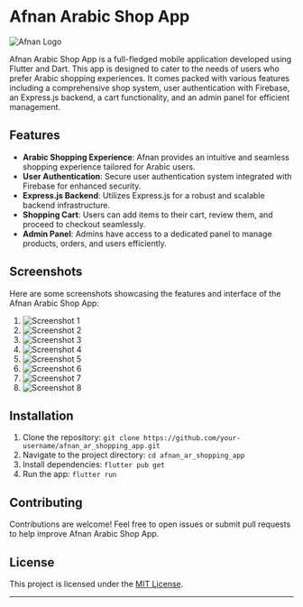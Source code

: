 # Afnan Arabic Shop App

![Afnan Logo](https://github.com/AlDeen20/afnan_ar_shopping_app/blob/main/images/logo.png?raw=true)

Afnan Arabic Shop App is a full-fledged mobile application developed using Flutter and Dart. This app is designed to cater to the needs of users who prefer Arabic shopping experiences. It comes packed with various features including a comprehensive shop system, user authentication with Firebase, an Express.js backend, a cart functionality, and an admin panel for efficient management.

## Features

- **Arabic Shopping Experience**: Afnan provides an intuitive and seamless shopping experience tailored for Arabic users.
- **User Authentication**: Secure user authentication system integrated with Firebase for enhanced security.
- **Express.js Backend**: Utilizes Express.js for a robust and scalable backend infrastructure.
- **Shopping Cart**: Users can add items to their cart, review them, and proceed to checkout seamlessly.
- **Admin Panel**: Admins have access to a dedicated panel to manage products, orders, and users efficiently.

## Screenshots

Here are some screenshots showcasing the features and interface of the Afnan Arabic Shop App:

1. ![Screenshot 1](https://github.com/AlDeen20/afnan_ar_shopping_app/blob/main/images/App_images/1.jpg?raw=true)
2. ![Screenshot 2](https://github.com/AlDeen20/afnan_ar_shopping_app/blob/main/images/App_images/2.jpg?raw=true)
3. ![Screenshot 3](https://github.com/AlDeen20/afnan_ar_shopping_app/blob/main/images/App_images/3.jpg?raw=true)
4. ![Screenshot 4](https://github.com/AlDeen20/afnan_ar_shopping_app/blob/main/images/App_images/4.jpg?raw=true)
5. ![Screenshot 5](https://github.com/AlDeen20/afnan_ar_shopping_app/blob/main/images/App_images/5.jpg?raw=true)
6. ![Screenshot 6](https://github.com/AlDeen20/afnan_ar_shopping_app/blob/main/images/App_images/6.jpg?raw=true)
7. ![Screenshot 7](https://github.com/AlDeen20/afnan_ar_shopping_app/blob/main/images/App_images/7.jpg?raw=true)
8. ![Screenshot 8](https://github.com/AlDeen20/afnan_ar_shopping_app/blob/main/images/App_images/8.jpg?raw=true)

## Installation

1. Clone the repository: `git clone https://github.com/your-username/afnan_ar_shopping_app.git`
2. Navigate to the project directory: `cd afnan_ar_shopping_app`
3. Install dependencies: `flutter pub get`
4. Run the app: `flutter run`

## Contributing

Contributions are welcome! Feel free to open issues or submit pull requests to help improve Afnan Arabic Shop App.

## License

This project is licensed under the [MIT License](LICENSE).

---
